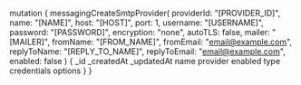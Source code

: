 mutation {
    messagingCreateSmtpProvider(
        providerId: "[PROVIDER_ID]",
        name: "[NAME]",
        host: "[HOST]",
        port: 1,
        username: "[USERNAME]",
        password: "[PASSWORD]",
        encryption: "none",
        autoTLS: false,
        mailer: "[MAILER]",
        fromName: "[FROM_NAME]",
        fromEmail: "email@example.com",
        replyToName: "[REPLY_TO_NAME]",
        replyToEmail: "email@example.com",
        enabled: false
    ) {
        _id
        _createdAt
        _updatedAt
        name
        provider
        enabled
        type
        credentials
        options
    }
}
